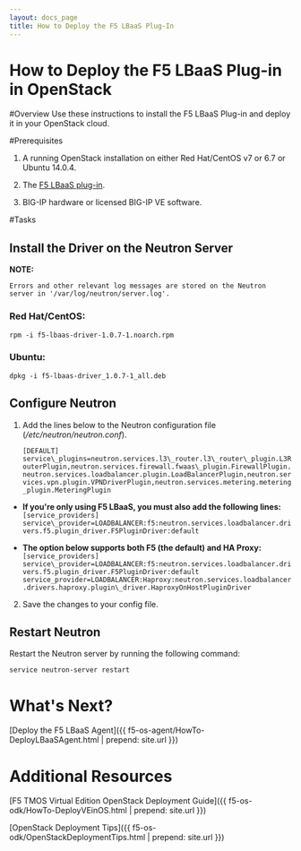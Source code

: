 ```yaml
---
layout: docs_page
title: How to Deploy the F5 LBaaS Plug-In
---
```


How to Deploy the F5 LBaaS Plug-in in OpenStack
=======================

#Overview
Use these instructions to install the F5 LBaaS Plug-in and deploy it in your OpenStack cloud.

#Prerequisites

1. A running OpenStack installation on either Red Hat/CentOS v7 or 6.7 or Ubuntu 14.0.4.

2. The [F5 LBaaS plug-in](https://devcentral.f5.com/d/openstack-neutron-lbaas-driver-and-agent).

3. BIG-IP hardware or licensed BIG-IP VE software.

#Tasks

## Install the Driver on the Neutron Server

**NOTE:**
    
    Errors and other relevant log messages are stored on the Neutron server in '/var/log/neutron/server.log'.

### Red Hat/CentOS:

`rpm -i f5-lbaas-driver-1.0.7-1.noarch.rpm`

### Ubuntu:

`dpkg -i f5-lbaas-driver_1.0.7-1_all.deb`

## Configure Neutron

1. Add the lines below to the Neutron configuration file \(*/etc/neutron/neutron.conf*\).  

   `[DEFAULT]`  
   `service\_plugins=neutron.services.l3\_router.l3\_router\_plugin.L3RouterPlugin,neutron.services.firewall.fwaas\_plugin.FirewallPlugin.neutron.services.loadbalancer.plugin.LoadBalancerPlugin,neutron.services.vpn.plugin.VPNDriverPlugin,neutron.services.metering.metering_plugin.MeteringPlugin`

  * **If you're only using F5 LBaaS, you must also add the following lines:**  
   `[service_providers]`
   `service\_provider=LOADBALANCER:f5:neutron.services.loadbalancer.drivers.f5.plugin_driver.F5PluginDriver:default`

  * **The option below supports both F5 (the default) and HA Proxy:**  
   `[service_providers]`  
   `service\_provider=LOADBALANCER:f5:neutron.services.loadbalancer.drivers.f5.plugin_driver.F5PluginDriver:default`  
   `service_provider=LOADBALANCER:Haproxy:neutron.services.loadbalancer.drivers.haproxy.plugin\_driver.HaproxyOnHostPluginDriver`

2. Save the changes to your config file.  

## Restart Neutron

Restart the Neutron server by running the following command:

`service neutron-server restart`

# What's Next?


[Deploy the F5 LBaaS Agent]({{ f5-os-agent/HowTo-DeployLBaaSAgent.html | prepend: site.url }})

# Additional Resources

[F5 TMOS Virtual Edition OpenStack Deployment Guide]({{ f5-os-odk/HowTo-DeployVEinOS.html | prepend: site.url }})

[OpenStack Deployment Tips]({{ f5-os-odk/OpenStackDeploymentTips.html | prepend: site.url }})
